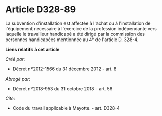 # Article D328-89

La subvention d'installation est affectée à l'achat ou à l'installation de l'équipement nécessaire à l'exercice de la
profession indépendante vers laquelle le travailleur handicapé a été dirigé par la commission des personnes handicapées
mentionnée au 4° de l'article D. 328-4.

**Liens relatifs à cet article**

_Créé par_:

  - Décret n°2012-1566 du 31 décembre 2012 - art. 8

_Abrogé par_:

  - Décret n°2018-953 du 31 octobre 2018 - art. 56

_Cite_:

  - Code du travail applicable à Mayotte. - art. D328-4
